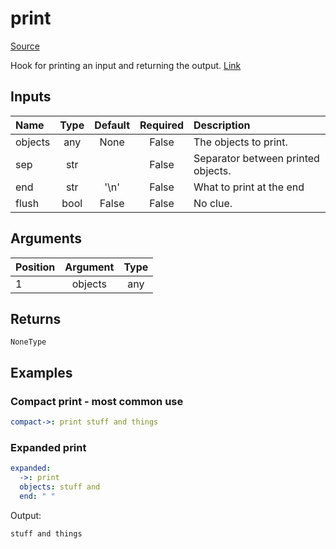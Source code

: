 # print
[Source](https://github.com/robcxyz/tackle/blob/main/tackle/providers/console/hooks/prints.py)

Hook for printing an input and returning the output. [Link](https://docs.python.org/3/library/functions.html#print)

## Inputs

| Name | Type | Default | Required | Description |
| :--- | :---: |:-------:| :---: | :--- |
| objects | any |  None   | False | The objects to print. |
| sep | str |  | False | Separator between printed objects. |
| end | str |  '\n'  | False | What to print at the end |
| flush | bool |  False  | False | No clue. |

## Arguments
| Position | Argument | Type |
|:---| :---: | :---: |
  | 1 | objects | any |

## Returns
`NoneType`

## Examples

### Compact print - most common use
```yaml
compact->: print stuff and things
```

### Expanded print
```yaml
expanded:
  ->: print
  objects: stuff and
  end: " "
```
Output:
```text
stuff and things
```




